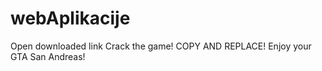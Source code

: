 # webAplikacije
Open downloaded link 
Crack the game!
COPY AND REPLACE!
Enjoy your GTA San Andreas!
